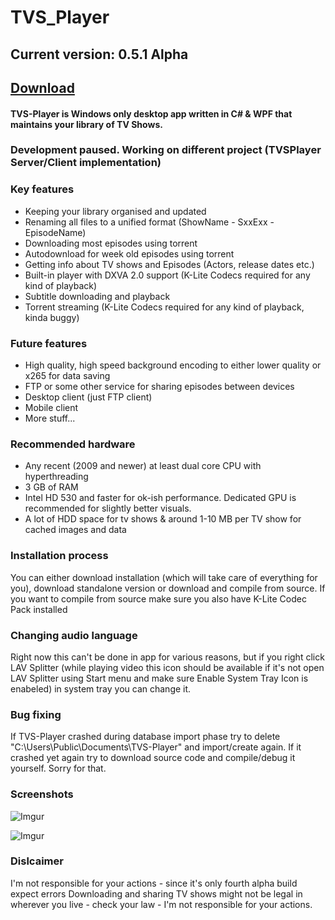 # TVS_Player
## Current version: 0.5.1 Alpha
## [Download](https://github.com/Kaharonus/TVS-Player/releases)

#### TVS-Player is Windows only desktop app written in C# & WPF that maintains your library of TV Shows.

### Development paused. Working on different project (TVSPlayer Server/Client implementation)

### Key features
- Keeping your library organised and updated
- Renaming all files to a unified format (ShowName - SxxExx - EpisodeName)
- Downloading most episodes using torrent
- Autodownload for week old episodes using torrent
- Getting info about TV shows and Episodes (Actors, release dates etc.)
- Built-in player with DXVA 2.0 support (K-Lite Codecs required for any kind of playback)
- Subtitle downloading and playback
- Torrent streaming (K-Lite Codecs required for any kind of playback, kinda buggy)

### Future features
- High quality, high speed background encoding to either lower quality or x265 for data saving
- FTP or some other service for sharing episodes between devices
- Desktop client (just FTP client)
- Mobile client
- More stuff...

### Recommended hardware
- Any recent (2009 and newer) at least dual core CPU with hyperthreading
- 3 GB of RAM
- Intel HD 530 and faster for ok-ish performance. Dedicated GPU is recommended for slightly better visuals.
- A lot of HDD space for tv shows & around 1-10 MB per TV show for cached images and data

### Installation process
You can either download installation (which will take care of everything for you), download standalone version or download and compile from source. If you want to compile from source make sure you also have K-Lite Codec Pack installed

### Changing audio language
Right now this can't be done in app for various reasons, but if you right click LAV Splitter (while playing video this icon should be available if it's not open LAV Splitter using Start menu and make sure Enable System Tray Icon is enabeled) in system tray you can change it.

### Bug fixing
If TVS-Player crashed during database import phase try to delete "C:\Users\Public\Documents\TVS-Player" and import/create again. If it crashed yet again try to download source code and compile/debug it yourself. Sorry for that.

### Screenshots

![Imgur](https://i.imgur.com/fdPnbNc.png)

![Imgur](https://i.imgur.com/9cKLppQ.png)

### Dislcaimer
I'm not responsible for your actions - since it's only fourth alpha build expect errors
Downloading and sharing TV shows might not be legal in wherever you live - check your law - I'm not responsible for your actions.


